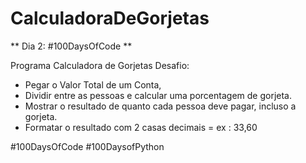 # CalculadoraDeGorjetas

 ** Dia 2: #100DaysOfCode **  
 
 Programa Calculadora de Gorjetas  Desafio: 
 - Pegar o Valor Total de um Conta, 
 - Dividir entre as pessoas e calcular uma porcentagem de gorjeta.  
 - Mostrar o resultado de quanto cada pessoa deve pagar, incluso a gorjeta.  
 - Formatar o resultado com 2 casas decimais = ex : 33,60                         
 
 
 #100DaysOfCode #100DaysofPython
